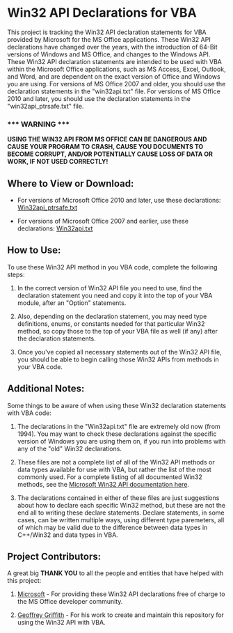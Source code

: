 # Win32 API Declarations for VBA
This project is tracking the Win32 API declaration statements for VBA provided by Microsoft for the MS Office applications.  These Win32 API declarations have changed over the years, with the introduction of 64-Bit versions of Windows and MS Office, and changes to the Windows API.  These Win32 API declaration statements are intended to be used with VBA within the Microsoft Office applications, such as MS Access, Excel, Outlook, and Word, and are dependent on the exact version of Office and Windows you are using.  For versions of MS Office 2007 and older, you should use the declaration statements in the "win32api.txt" file.  For versions of MS Office 2010 and later, you should use the declaration statements in the "win32api_ptrsafe.txt" file.

### *** WARNING *** 
__USING THE WIN32 API FROM MS OFFICE CAN BE DANGEROUS AND CAUSE YOUR PROGRAM TO CRASH, CAUSE YOU DOCUMENTS TO BECOME CORRUPT, AND/OR POTENTIALLY CAUSE LOSS OF DATA OR WORK, IF NOT USED CORRECTLY!__



## Where to View or Download:

- For versions of Microsoft Office 2010 and later, use these declarations: [Win32api_ptrsafe.txt](https://github.com/Access-Abraxas/Win32-API-Declarations-for-VBA/blob/main/win32api_ptrsafe.txt) 

- For versions of Microsoft Office 2007 and earlier, use these declarations: [Win32api.txt](https://github.com/Access-Abraxas/Win32-API-Declarations-for-VBA/blob/main/win32api.txt) 


## How to Use:
To use these Win32 API method in you VBA code, complete the following steps:

1. In the correct version of Win32 API file you need to use, find the declaration statement you need and copy it into the top of your VBA module, after an "Option" statements.

2. Also, depending on the declaration statement, you may need type definitions, enums, or constants needed for that particular Win32 method, so copy those to the top of your VBA file as well (if any) after the declaration statements.

3. Once you've copied all necessary statements out of the Win32 API file, you should be able to begin calling those Win32 APIs from methods in your VBA code.


## Additional Notes:
Some things to be aware of when using these Win32 declaration statements with VBA code:

1.  The declarations in the "Win32api.txt" file are extremely old now (from 1994).  You may want to check these declarations against the specific version of Windows you are using them on, if you run into problems with any of the "old" Win32 declarations.

2.  These files are not a complete list of all of the Win32 API methods or data types available for use with VBA, but rather the list of the most commonly used.  For a complete listing of all documented Win32 methods, see the [Microsoft Win32 API documentation here](https://learn.microsoft.com/en-us/windows/win32/api/).

3.  The declarations contained in either of these files are just suggestions about how to declare each specific Win32 method, but these are not the end all to writing these declare statements.  Declare statements, in some cases, can be written multiple ways, using different type paremeters, all of which may be valid due to the difference between data types in C++/Win32 and data types in VBA.


## Project Contributors:
A great big **THANK YOU** to all the people and entities that have helped with this project:

1. [Microsoft](https://microsoft.com) - For providing these Win32 API declarations free of charge to the MS Office developer community.

2. [Geoffrey Griffith](https://geoffreygriffith.com) - For his work to create and maintain this repository for using the Win32 API with VBA.

